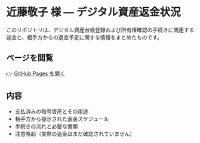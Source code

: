 # 近藤敬子 様 — デジタル資産返金状況

このリポジトリは、デジタル資産台帳登録および所有権確認の手続きに関連する送金と、相手方からの返金予定に関する情報をまとめたものです。

## ページを閲覧
👉 [GitHub Pages を開く](https://16-densan.github.io/refund/)

## 内容
- 支払済みの暗号資産とその用途
- 相手方から提示された返金スケジュール
- 手続きの流れと必要な書類
- 注意喚起（実際の返金はまだ確認されていません）
